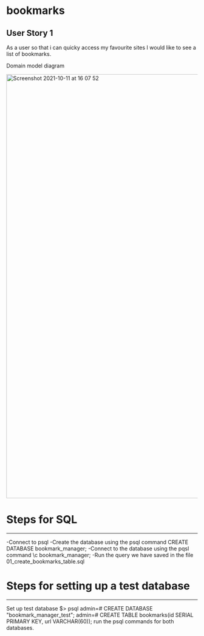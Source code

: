 # bookmarks
User Story 1
---------------
As a user 
so that i can quicky access my favourite sites
I would like to see a list of bookmarks.

Domain model diagram

<img width="1118" alt="Screenshot 2021-10-11 at 16 07 52" src="https://user-images.githubusercontent.com/25979615/136814056-58867e15-571c-438c-904a-68fe54f920b1.png">

# Steps for SQL
-----------------------

-Connect to psql
-Create the database using the psql command CREATE DATABASE bookmark_manager;
-Connect to the database using the pqsl command \c bookmark_manager;
-Run the query we have saved in the file 01_create_bookmarks_table.sql

# Steps for setting up a test database
-----------------------------------
Set up test database
$> psql
admin=# CREATE DATABASE "bookmark_manager_test";
admin=# CREATE TABLE bookmarks(id SERIAL PRIMARY KEY, url VARCHAR(60));
run the psql commands for both databases.